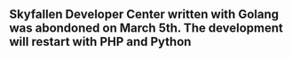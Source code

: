 ## Skyfallen Developer Center written with Golang was abondoned on March 5th. The development will restart with PHP and Python
